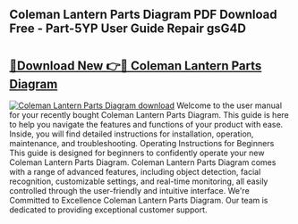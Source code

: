 ## Coleman Lantern Parts Diagram PDF Download Free - Part-5YP User Guide Repair gsG4D

# <h2><a href="http://dfkq7vo.blite.top/?on=Coleman+Lantern+Parts+Diagram">🔗Download New 👉🔴 Coleman Lantern Parts Diagram</a></h2>

[![Coleman Lantern Parts Diagram download](https://i.imgur.com/lujVjoI.png)](http://dfkq7vo.blite.top/?on=Coleman+Lantern+Parts+Diagram)
Welcome to the user manual for your recently bought Coleman Lantern Parts Diagram. This guide is here to help you navigate the features and functions of your product with ease. Inside, you will find detailed instructions for installation, operation, maintenance, and troubleshooting. Operating Instructions for Beginners This guide is designed for beginners to confidently operate your new Coleman Lantern Parts Diagram. Coleman Lantern Parts Diagram comes with a range of advanced features, including object detection, facial recognition, customizable settings, and real-time monitoring, all easily controlled through the user-friendly and intuitive interface. We're Committed to Excellence Coleman Lantern Parts Diagram. Our team is dedicated to providing exceptional customer support.
